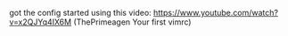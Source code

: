 
got the config started using this video:
https://www.youtube.com/watch?v=x2QJYq4IX6M (ThePrimeagen Your first vimrc)
